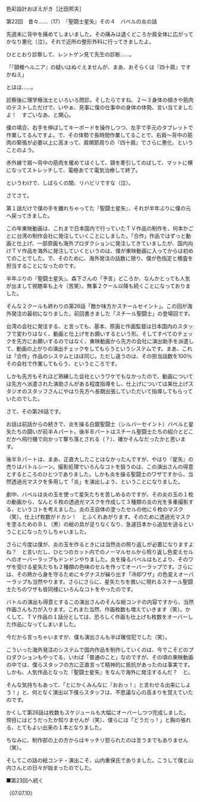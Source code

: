 <!-- source: http://web.archive.org/web/20250215190716/http://www.style.fm/as/05_column/tsujita/tsujita22.shtml -->

色彩設計おぼえがき［辻田邦夫］

第22回　昔々……（17）　『聖闘士星矢』その４　バベルの炎の話

先週末に背中を痛めてしまいました。その痛みは退くどころか肩全体に広がってかなり悪化（泣）。それで近所の整形外科に行ってきましたよ。

ひととおり診察して、レントゲン見て先生の診断……。

「『頸椎ヘルニア』の疑いはぬぐえませんが、まあ、おそらくは『四十肩』ですかねえ」

とほほ……。

診察後に理学療法士といろいろ問診。そしたらですね、２〜３身体の傾きや筋肉のテストしただけで、いやぁ、見事に僕の仕事中の身体の体勢、言い当てましたよ！　すごいなあ、と関心。

僕の場合、右手を伸ばしてキーボードを操作しつつ、左手で手元のタブレットで作業してるんですよ。で、その体勢で長時間作業してることで、右肩〜背中の筋肉の緊張が必要以上に高まって、肩関節周りの『四十肩』でさらに悪化、ということのよう。

赤外線で肩〜背中の筋肉を暖めてほぐして、頸を牽引してのばして、マットに横になってストレッチして、電極あてて電気治療して終了。

というわけで、しばらくの間、リハビリですな（泣）。

さてさて。

第１話だけで僕の手を離れちゃってた『聖闘士星矢』、それが半年ぶりに僕の元へ戻ってきました。

この年東映動画は、これまで日本国内で行っていたＴＶ作品の制作を、何本かごとに台湾の制作会社に発注していくことにしました。「合作」作品ではずっと動画と仕上げ、一部原画も海外プロダクションに発注してきていましたが、国内向けＴＶ作品を海外に発注していくというのは、僕が東映動画に入ってからは初めてのことでした。で、そのために、海外発注の話数に限り、僕が色指定と検査を担当することになったのです。

半年ぶりの『聖闘士星矢』。森下さんの「予言」どころか、なんかとっても人気が出まして視聴率も上々（苦笑）。無事２クール以降も続くことになっておりました。

そんな２クールも終わりの第26話「敵か味方かスチールセイント」。この回が海外発注の最初になりました。前回書きました「スチール聖闘士」の登場回です。

台湾の会社に発注する、と言っても、基本、原画と作画監督は日本国内のスタッフで変わりはなく、動画と仕上げをお願いするという形。そしてすべてのチェックを先方にお願いするのではなく、東映動画から先方の会社に演出助手を派遣して、動画の上がりの演出チェックをしてもらうというシステムです。まあ、これは「合作」作品のシステムとほぼ同じ。ただし違うのは、その担当話数を100％その会社で作業してもらう、というところです。

しかも先方もそれほど熟練した会社というワケでもなかったので、動画については先方へ派遣された演助さんがある程度指導をし、仕上げについては某仕上げスタジオのスタッフさんにやはり先方へ長期出張していただいて指導してもらっていたのでした。

さて、その第26話です。

お話は前話からの続きで、炎を操る白銀聖闘士（シルバーセイント）バベルと星矢たちの闘いが前半Ａパート。後半Ｂパートはスチール聖闘士たちの紹介とどこだかへ飛行機で向かって撃ち落とされる（？）、確かそんなだったかと思います。

後半Ｂパートは、まあ、正直大したことはなかったんですが、やはり『星矢』の売りはバトルシーン。撮影処理でいろんなコトを狙うのは、この演出さんの得意とするところのひとつでありました。しかも炎を操る聖闘士のワザですから、当然透過光マスクを多用して「炎」を演出しよう、ということになりました。

劇中、バベルは炎の玉を使って星矢たちを苦しめるのですが、その炎の玉の１枚の動画から、なんと６枚の透過光マスクを作成して３種類の炎の光を多重撮影する、というコトを考えました。炎の玉自体の塗ったセルの他に６枚のマスク（笑）。仕上げ枚数がドカン！　とふくれあがります。そのために透過光マスクを塗るためのＢＬ（黒）の絵の具が足りなくなり、急遽日本から追加を送るということになったりしちゃいました。

さらに今度は僕が、炎の玉を作るときには当然炎の照り返しが必要になりますよね？　と言いだし、ひとつのカット内でのノーマルセルから照り返し色変えセルへのオーバーラップもドンドンやりました。炎を操るバベルはもとより、そのワザを受ける星矢たちも２種類の色味のセルを作ってオーバーラップです。さらには、その熱から身を守るためにキグナスが繰り出す「冷却ワザ」の色変えオーバーラップも当然やります。さらにさらに、星矢たちを救いに現れるスチール聖闘士たちのワザも皆同様にいろんなコトをやったのです。

バトルの演出も得意とするこの演出さんのそんな絵コンテの内容ですから、当然作画さんも力が入ります。これまた当然、作画枚数も増えていきます（笑）。かくして、ＴＶ作品の１話分としては、恐ろしく作画も仕上げも枚数をオーバーした作品になってしまいました。

今だから言っちゃいますが、僕も演出さんも半ば確信犯でした（笑）。

こういった海外発注のシステムで国内作品を制作していくのは、今でこそどのプロダクションもやってる、いわば「普通のこと」なのですが、その頃の東映動画の中では、僕らスタッフの方に正直言って精神的に抵抗があったのは事実です。しかも、人気作品となった『聖闘士星矢』をなんで海外に発注するんだ？　と。

そんな気持ちもあって、「とにかくみんなに『おおっ！』と言わせる出来にしよう！」と、何となく演出以下僕らスタッフは、不思議な心の高まりを覚えていたのです。

かくして第26話は枚数もスケジュールも大幅にオーバーしつつ完成しました。傍目にはどうだったか知りませんが（笑）、僕らには「どうだっ！」と胸の張れる、とてもよい出来の１本となりました。

ちなみに、制作部の上の方からはキッチリ怒られたのは言うまでもありません（笑）。

そしてこの話の絵コンテ・演出こそ、山内重保氏でありました。こうして僕と山内さんとの日々が始まったのでした。

■第23回へ続く

（07.07.10）
